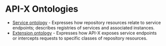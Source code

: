 # API-X Ontologies

- [Service ontology](src/main/resources/ontologies/apix-service.ttl) - Expresses how repository resources relate to service endpoints; describes registries of services and associated instances.
- [Extension ontology](src/main/resources/ontologies/apix-extension.ttl) - Expresses how API-X exposes service endpoints or intercepts requests to specific classes of repository resources.